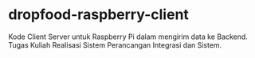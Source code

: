 # dropfood-raspberry-client
Kode Client Server untuk Raspberry Pi dalam mengirim data ke Backend. Tugas Kuliah Realisasi Sistem Perancangan Integrasi dan Sistem.
